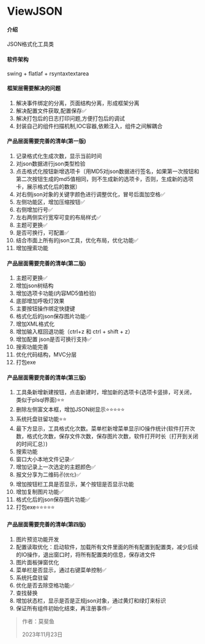 # ViewJSON
#### 介绍
JSON格式化工具类

#### 软件架构
swing + flatlaf + rsyntaxtextarea

#### 框架层需要解决的问题
1. 解决事件绑定的分离，页面结构分离，形成框架分离
2. 解决配置文件获取,配置保存✅
3. 解决打包后的日志打印问题,方便打包后的调试
4. 封装自己的组件扫描机制,IOC容器,依赖注入，组件之间解耦合
   
#### 产品层面需要完善的清单(第一版)
1. 记录格式化生成次数，显示当前时间
2. 对json数据进行json类型检验
3. 点击格式化按钮新增选项卡〔用MD5对json数据进行签名，如果第一次按钮和第二次按钮生成的md5值相同，则不生成新的选项卡，否则，生成新的选项卡，展示格式化后的数据〕
4. 对右侧json对象的关键字颜色进行调整优化，冒号后面加空格✅
5. 左侧功能区，增加压缩按钮✅
6. 右侧增加行号✅️
7. 左右两侧实行宽窄可变的布局样式✅
8. 主题可更换✅
9. 是否可换行，可配置✅
10. 结合市面上所有的json工具，优化布局，优化功能✅
11. 增加搜索功能

#### 产品层面需要完善的清单(第二版)
1. 主题可更换✅
2. 增加json树结构
3. 增加选项卡功能(内容MD5值检验)
4. 底部增加呼吸灯效果
5. 主要按钮操作绑定快捷键
6. 格式化后的json保存图片功能✅
7. 增加XML格式化
8. 增加输入框回退功能（ctrl+z 和 ctrl + shift + z）
9. 增加配置 json是否可换行支持✅
10. 搜索功能完善
11. 优化代码结构，MVC分层
12. 打包exe

#### 产品层面需要完善的清单(第三版)
1. 工具条新增新建按钮，点击新建时，增加新的选项卡(选项卡竖排，可关闭，类似于plsql界面)⭐⭐
2. 删除左侧富文本框，增加JSON树显示⭐⭐⭐⭐⭐
3. 系统托盘驻留功能⭐⭐
4. 最下方显示，工具格式化次数。菜单栏新增菜单显示IO操作统计(软件打开次数，格式化次数，保存文件次数，保存图片次数，软件打开时长〔打开到关闭的时间汇总〕)
5. 搜索功能
6. 窗口大小本地文件记录✅
7. 增加记录上一次选定的主题颜色✅
8. 报文分享为二维码️✌️(`优化`)✅
9. 增加按钮栏工具是否显示，某个按钮是否显示功能
10. 增加复制图片功能✅
11. 格式化后的json保存图片功能✅
12. 打包exe⭐⭐⭐⭐⭐

#### 产品层面需要完善的清单(第四版)
1. 图片预览功能开发
2. 配置读取优化：启动软件，加载所有文件里面的所有配置到配置类，减少后续的IO操作，退出窗口时，将所有配置类的信息，保存进文件
3. 图片面板弹窗优化
4. 菜单栏是否显示，通过右键菜单控制✅
5. 系统托盘驻留
6. 优化是否去除空格功能✅
7. 查找替换
8. 增加状态栏，显示是否是正规json对象，通过黄灯和绿灯来标识
9. 保证所有组件初始化结束，再注册事件✅

>作者：莫斐鱼
> 
>2023年11月23日
